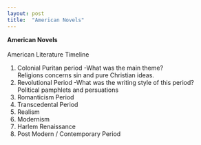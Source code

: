 ```yaml
---
layout: post
title:  "American Novels"
---
```


**American Novels** <br/>
<br/>
American Literature Timeline <br/>
1. Colonial Puritan period
-What was the main theme? <br/>
Religions concerns sin and pure Christian ideas. <br/>
2. Revolutional Period
-What was the writing style of this period? <br/>
Political pamphlets and persuations
3. Romanticism Period
4. Transcedental Period
5. Realism 
6. Modernism
7. Harlem Renaissance
8. Post Modern / Contemporary Period

